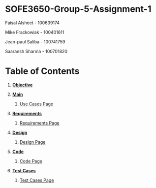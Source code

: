 # SOFE3650-Group-5-Assignment-1

Faisal Alsheet - 100639174

Mike Frackowiak - 100401611

Jean-paul Saliba - 100741759

Saaransh Sharma - 100701820


# Table of Contents
1. [**Objective**](#Objective)
2. [**Main**](#Use-Cases)
    1. [Use Cases Page](/Use%20Cases/)

3. [**Requirements**](#Requirements)
    1. [Requirements Page](/Requirements/)

4. [**Design**](#Design)
    1. [Design Page](/Design/)

5. [**Code**](#Code)
    1. [Code Page](/Code/)
6. [**Test Cases**](#Test-Cases)
    1. [Test Cases Page](/Test%20Cases/)












